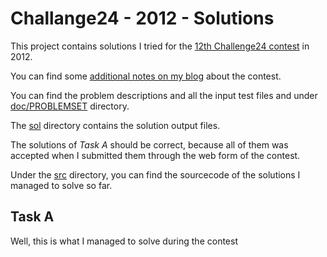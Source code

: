 Challange24 - 2012 - Solutions
==============================

This project contains solutions I tried for the [12th Challenge24 contest][1] in 2012.

You can find some [additional notes on my blog][2] about the contest.

You can find the problem descriptions and all the input test files and under [doc/PROBLEMSET][3] directory.

The [sol][4] directory contains the solution output files.

The solutions of *Task A* should be correct, because all of them was accepted when I submitted them through the web form of the contest.

Under the [src][5] directory, you can find the sourcecode of the solutions I managed to solve so far.

Task A
------
Well, this is what I managed to solve during the contest

  [1]: http://ch24.org/
  [2]: http://xcafebabe.blogspot.com/2012/02/challenge24-2012.html
  [3]: https://github.com/rlegendi/challenge24-2012/tree/master/doc/PROBLEMSET
  [4]: https://github.com/rlegendi/challenge24-2012/tree/master/sol
  [5]: https://github.com/rlegendi/challenge24-2012/tree/master/src

